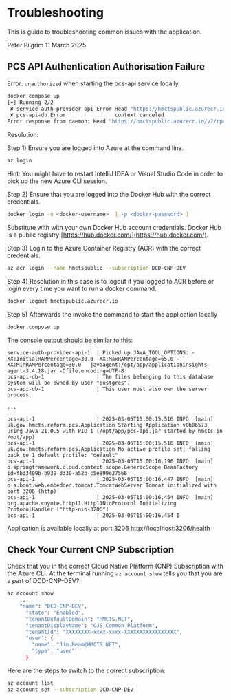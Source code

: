 # Troubleshooting

This is guide to troubleshooting common issues with the application.

Peter Pilgrim
11 March 2025



## PCS API Authentication Authorisation Failure

Error: `unauthorized` when starting the pcs-api service locally.


```zsh
docker compose up
[+] Running 2/2
 ✘ service-auth-provider-api Error Head "https://hmctspublic.azurecr.io/v2/rpe/service-auth-provider/manifests/latest": unauthorized:                                                                                                          0.2s
 ✘ pcs-api-db Error                context canceled                                                                                                                                                                                            0.2s
Error response from daemon: Head "https://hmctspublic.azurecr.io/v2/rpe/service-auth-provider/manifests/latest": unauthorized:
```

Resolution:

Step 1)
Ensure you are logged into Azure at the command line.

```zsh
az login
```

Hint: You might have to restart IntelliJ IDEA or Visual Studio Code in order to pick up the new Azure CLI session.


Step 2)
Ensure that you are logged into the Docker Hub with the correct credentials.

```zsh
docker login -u <docker-username>  [ -p <docker-password> ]
```

Substitute with with your own Docker Hub account credentials. Docker Hub is a public registry [https://hub.docker.com/](https://hub.docker.com/).


Step 3)
Login to the Azure Container Registry (ACR) with the correct credentials.

```zsh
az acr login --name hmctspublic --subscription DCD-CNP-DEV
```

Step 4)
Resolution in this case is to logout if you logged to ACR before or login every time you want to run a docker command.

```zsh
docker logout hmctspublic.azurecr.io
```

Step 5)
Afterwards the invoke the command to start the application locally

```zsh
docker compose up
```

The console output should be similar to this:

```
service-auth-provider-api-1  | Picked up JAVA_TOOL_OPTIONS: -XX:InitialRAMPercentage=30.0 -XX:MaxRAMPercentage=65.0 -XX:MinRAMPercentage=30.0  -javaagent:/opt/app/applicationinsights-agent-3.4.18.jar -Dfile.encoding=UTF-8
pcs-api-db-1                 | The files belonging to this database system will be owned by user "postgres".
pcs-api-db-1                 | This user must also own the server process.

...

pcs-api-1                    | 2025-03-05T15:00:15.516 INFO  [main] uk.gov.hmcts.reform.pcs.Application Starting Application v0b06573 using Java 21.0.5 with PID 1 (/opt/app/pcs-api.jar started by hmcts in /opt/app)
pcs-api-1                    | 2025-03-05T15:00:15.516 INFO  [main] uk.gov.hmcts.reform.pcs.Application No active profile set, falling back to 1 default profile: "default"
pcs-api-1                    | 2025-03-05T15:00:16.196 INFO  [main] o.springframework.cloud.context.scope.GenericScope BeanFactory id=fb33409b-b939-3330-a52b-c5e899e27566
pcs-api-1                    | 2025-03-05T15:00:16.447 INFO  [main] o.s.boot.web.embedded.tomcat.TomcatWebServer Tomcat initialized with port 3206 (http)
pcs-api-1                    | 2025-03-05T15:00:16.454 INFO  [main] org.apache.coyote.http11.Http11NioProtocol Initializing ProtocolHandler ["http-nio-3206"]
pcs-api-1                    | 2025-03-05T15:00:16.454 I
```

Application is available locally at port 3206 http://localhost:3206/health


## Check Your Current CNP Subscription

Check that you in the correct Cloud Native Platform (CNP) Subscription with the Azure CLI.
At the terminal running `az account show` tells you that you are a part of DCD-CNP-DEV?

```zsh
az account show
    ...
    "name": "DCD-CNP-DEV",
      "state": "Enabled",
      "tenantDefaultDomain": "HMCTS.NET",
      "tenantDisplayName": "CJS Common Platform",
      "tenantId": "XXXXXXXX-xxxx-xxxx-XXXXXXXXXXXXXXXXX",
      "user": {
        "name": "Jim.Beam@HMCTS.NET",
        "type": "user"
      }
```

Here are the steps to switch to the correct subscription:

```zsh
az account list
az account set --subscription DCD-CNP-DEV
```

